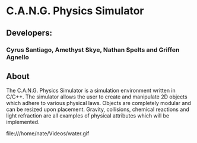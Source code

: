 # C.A.N.G. Physics Simulator


## Developers:

### Cyrus Santiago, Amethyst Skye, Nathan Spelts and Griffen Agnello

## About

The C.A.N.G. Physics Simulator is a simulation environment written in C/C++. The simulator allows the user to create and manipulate 2D objects which adhere to various physical laws. Objects are completely modular and can be resized upon placement. Gravity, collisions, chemical reactions and light refraction are all examples of physical attributes which will be implemented.

file:///home/nate/Videos/water.gif
